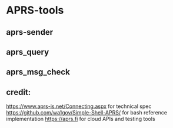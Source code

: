 # APRS-tools

## aprs-sender

## aprs_query

## aprs_msg_check

## credit: 
https://www.aprs-is.net/Connecting.aspx for technical spec
https://github.com/wa1gov/Simple-Shell-APRS/ for bash reference implementation
https://aprs.fi for cloud APIs and testing tools

